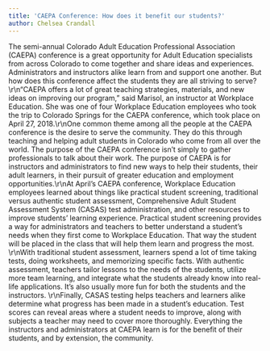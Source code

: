 ```yaml
---
title: 'CAEPA Conference: How does it benefit our students?'
author: Chelsea Crandall
---
```

 The semi-annual Colorado Adult Education Professional Association (CAEPA) conference is a great opportunity for Adult Education specialists from across Colorado to come together and share ideas and experiences. Administrators and instructors alike learn from and support one another. But how does this conference affect the students they are all striving to serve?\r\n“CAEPA offers a lot of great teaching strategies, materials, and new ideas on improving our program,” said Marisol, an instructor at Workplace Education. She was one of four Workplace Education employees who took the trip to Colorado Springs for the CAEPA conference, which took place on April 27, 2018.\r\nOne common theme among all the people at the CAEPA conference is the desire to serve the community. They do this through teaching and helping adult students in Colorado who come from all over the world. The purpose of the CAEPA conference isn’t simply to gather professionals to talk about their work. The purpose of CAEPA is for instructors and administrators to find new ways to help their students, their adult learners, in their pursuit of greater education and employment opportunities.\r\nAt April’s CAEPA conference, Workplace Education employees learned about things like practical student screening, traditional versus authentic student assessment, Comprehensive Adult Student Assessment System (CASAS) test administration, and other resources to improve students’ learning experience. Practical student screening provides a way for administrators and teachers to better understand a student’s needs when they first come to Workplace Education. That way the student will be placed in the class that will help them learn and progress the most. \r\nWith traditional student assessment, learners spend a lot of time taking tests, doing worksheets, and memorizing specific facts. With authentic assessment, teachers tailor lessons to the needs of the students, utilize more team learning, and integrate what the students already know into real-life applications. It’s also usually more fun for both the students and the instructors. \r\nFinally, CASAS testing helps teachers and learners alike determine what progress has been made in a student’s education. Test scores can reveal areas where a student needs to improve, along with subjects a teacher may need to cover more thoroughly. Everything the instructors and administrators at CAEPA learn is for the benefit of their students, and by extension, the community.
